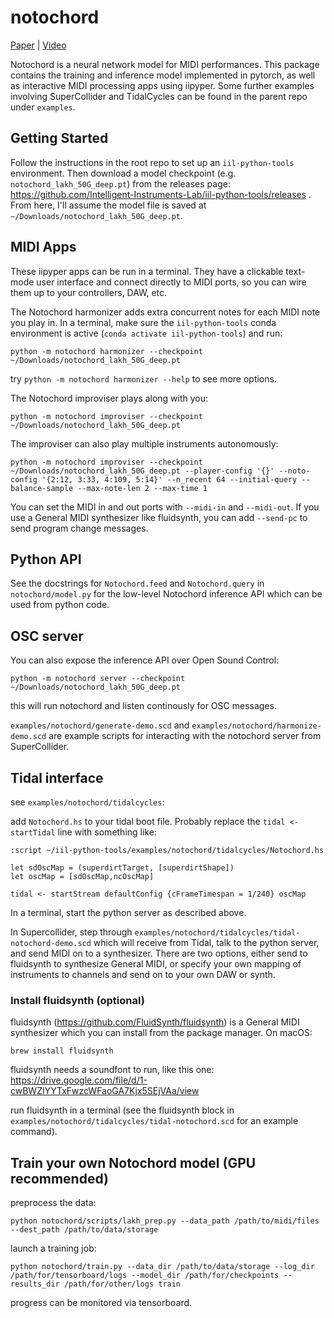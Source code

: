 # notochord

 [Paper](https://zenodo.org/record/7088404 "Notochord AIMC 2022 paper") | [Video](https://www.youtube.com/watch?v=mkBKAyudL0A "Notochord AIMC 2022 video")

Notochord is a neural network model for MIDI performances. This package contains the training and inference model implemented in pytorch, as well as interactive MIDI processing apps using iipyper. Some further examples involving SuperCollider and TidalCycles can be found in the parent repo under `examples`.

## Getting Started

Follow the instructions in the root repo to set up an `iil-python-tools` environment. Then download a model checkpoint (e.g. `notochord_lakh_50G_deep.pt`) from the releases page: https://github.com/Intelligent-Instruments-Lab/iil-python-tools/releases . From here, I'll assume the model file is saved at `~/Downloads/notochord_lakh_50G_deep.pt`.

## MIDI Apps

These iipyper apps can be run in a terminal. They have a clickable text-mode user interface and connect directly to MIDI ports, so you can wire them up to your controllers, DAW, etc.

The Notochord harmonizer adds extra concurrent notes for each MIDI note you play in. In a terminal, make sure the `iil-python-tools` conda environment is active (`conda activate iil-python-tools`) and run:
```
python -m notochord harmonizer --checkpoint ~/Downloads/notochord_lakh_50G_deep.pt
```
try `python -m notochord harmonizer --help`
to see more options.

The Notochord improviser plays along with you:
```
python -m notochord improviser --checkpoint ~/Downloads/notochord_lakh_50G_deep.pt
```

The improviser can also play multiple instruments autonomously:
```
python -m notochord improviser --checkpoint ~/Downloads/notochord_lakh_50G_deep.pt --player-config '{}' --noto-config '{2:12, 3:33, 4:109, 5:14}' --n_recent 64 --initial-query --balance-sample --max-note-len 2 --max-time 1
```

You can set the MIDI in and out ports with `--midi-in` and `--midi-out`. If you use a General MIDI synthesizer like fluidsynth, you can add `--send-pc` to send program change messages.

## Python API

See the docstrings for `Notochord.feed` and `Notochord.query` in `notochord/model.py` for the low-level Notochord inference API which can be used from python code.

## OSC server

You can also expose the inference API over Open Sound Control:
```
python -m notochord server --checkpoint ~/Downloads/notochord_lakh_50G_deep.pt
```
this will run notochord and listen continously for OSC messages.

`examples/notochord/generate-demo.scd` and `examples/notochord/harmonize-demo.scd` are example scripts for interacting with the notochord server from SuperCollider.

## Tidal interface

see `examples/notochord/tidalcycles`:

add `Notochord.hs` to your tidal boot file. Probably replace the `tidal <- startTidal` line with something like:
```
:script ~/iil-python-tools/examples/notochord/tidalcycles/Notochord.hs

let sdOscMap = (superdirtTarget, [superdirtShape])
let oscMap = [sdOscMap,ncOscMap]

tidal <- startStream defaultConfig {cFrameTimespan = 1/240} oscMap
```

In a terminal, start the python server as described above.

In Supercollider, step through `examples/notochord/tidalcycles/tidal-notochord-demo.scd` which will receive from Tidal, talk to the python server, and send MIDI on to a synthesizer. There are two options, either send to fluidsynth to synthesize General MIDI, or specify your own mapping of instruments to channels and send on to your own DAW or synth.

### Install fluidsynth (optional)
fluidsynth (https://github.com/FluidSynth/fluidsynth) is a General MIDI synthesizer which you can install from the package manager. On macOS:
```
brew install fluidsynth
```
fluidsynth needs a soundfont to run, like this one: https://drive.google.com/file/d/1-cwBWZIYYTxFwzcWFaoGA7Kjx5SEjVAa/view

run fluidsynth in a terminal (see the fluidsynth block in `examples/notochord/tidalcycles/tidal-notochord.scd` for an example command).

## Train your own Notochord model (GPU recommended)

preprocess the data:
```
python notochord/scripts/lakh_prep.py --data_path /path/to/midi/files --dest_path /path/to/data/storage
```
launch a training job:
```
python notochord/train.py --data_dir /path/to/data/storage --log_dir /path/for/tensorboard/logs --model_dir /path/for/checkpoints --results_dir /path/for/other/logs train
```
progress can be monitored via tensorboard.
